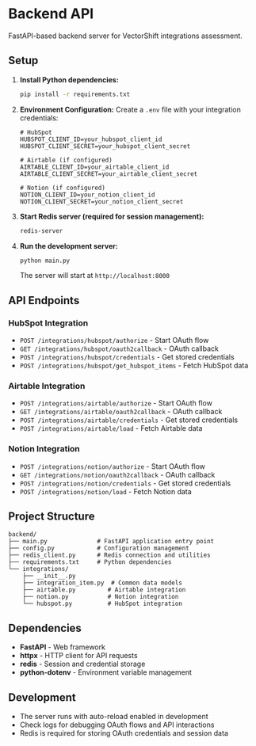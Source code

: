 # Backend API

FastAPI-based backend server for VectorShift integrations assessment.

## Setup

1. **Install Python dependencies:**
   ```bash
   pip install -r requirements.txt
   ```

2. **Environment Configuration:**
   Create a `.env` file with your integration credentials:
   ```
   # HubSpot
   HUBSPOT_CLIENT_ID=your_hubspot_client_id
   HUBSPOT_CLIENT_SECRET=your_hubspot_client_secret
   
   # Airtable (if configured)
   AIRTABLE_CLIENT_ID=your_airtable_client_id
   AIRTABLE_CLIENT_SECRET=your_airtable_client_secret
   
   # Notion (if configured)
   NOTION_CLIENT_ID=your_notion_client_id
   NOTION_CLIENT_SECRET=your_notion_client_secret
   ```

3. **Start Redis server (required for session management):**
   ```bash
   redis-server
   ```

4. **Run the development server:**
   ```bash
   python main.py
   ```
   
   The server will start at `http://localhost:8000`

## API Endpoints

### HubSpot Integration
- `POST /integrations/hubspot/authorize` - Start OAuth flow
- `GET /integrations/hubspot/oauth2callback` - OAuth callback
- `POST /integrations/hubspot/credentials` - Get stored credentials
- `POST /integrations/hubspot/get_hubspot_items` - Fetch HubSpot data

### Airtable Integration
- `POST /integrations/airtable/authorize` - Start OAuth flow
- `GET /integrations/airtable/oauth2callback` - OAuth callback
- `POST /integrations/airtable/credentials` - Get stored credentials
- `POST /integrations/airtable/load` - Fetch Airtable data

### Notion Integration
- `POST /integrations/notion/authorize` - Start OAuth flow
- `GET /integrations/notion/oauth2callback` - OAuth callback
- `POST /integrations/notion/credentials` - Get stored credentials
- `POST /integrations/notion/load` - Fetch Notion data

## Project Structure

```
backend/
├── main.py              # FastAPI application entry point
├── config.py            # Configuration management
├── redis_client.py      # Redis connection and utilities
├── requirements.txt     # Python dependencies
└── integrations/
    ├── __init__.py
    ├── integration_item.py  # Common data models
    ├── airtable.py         # Airtable integration
    ├── notion.py           # Notion integration
    └── hubspot.py          # HubSpot integration
```

## Dependencies

- **FastAPI** - Web framework
- **httpx** - HTTP client for API requests
- **redis** - Session and credential storage
- **python-dotenv** - Environment variable management

## Development

- The server runs with auto-reload enabled in development
- Check logs for debugging OAuth flows and API interactions
- Redis is required for storing OAuth credentials and session data

